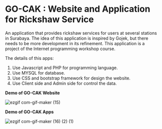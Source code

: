 # GO-CAK : Website and Application for Rickshaw Service
An application that provides rickshaw services for users at several stations in Surabaya. The idea of this application is inspired by Gojek, but there needs to be more development in its refinement.
This application is a project of the Internet programming workshop course.

The details of this apps:

1. Use Javascript and PHP for programming language.
2. Use MYSQL for database.
3. Use CSS and bootstrap framework for design the website.
4. Use Client side and Admin side for control the data.


<b> Demo of GO-CAK Website </b> 

![ezgif com-gif-maker (15)](https://user-images.githubusercontent.com/89477206/199705381-d8ddfef0-84e9-4d21-bfb6-5d4e21ad62b3.gif)


<b> Demo of GO-CAK Apps </b> 

![ezgif com-gif-maker (16) (2) (1)](https://user-images.githubusercontent.com/89477206/199709630-ceae22bb-cec7-4d38-ae5c-c8d670a93b2b.gif)
